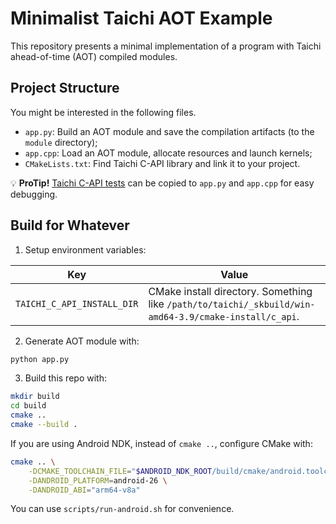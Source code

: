 # Minimalist Taichi AOT Example

This repository presents a minimal implementation of a program with Taichi ahead-of-time (AOT) compiled modules.

## Project Structure

You might be interested in the following files.

- `app.py`: Build an AOT module and save the compilation artifacts (to the `module` directory);
- `app.cpp`: Load an AOT module, allocate resources and launch kernels;
- `CMakeLists.txt`: Find Taichi C-API library and link it to your project.

💡 **ProTip!** [Taichi C-API tests](https://github.com/taichi-dev/taichi/tree/master/c_api/tests) can be copied to `app.py` and `app.cpp` for easy debugging.

## Build for Whatever

1. Setup environment variables:

|Key|Value|
|-|-|
|`TAICHI_C_API_INSTALL_DIR`|CMake install directory. Something like `/path/to/taichi/_skbuild/win-amd64-3.9/cmake-install/c_api`.|

2. Generate AOT module with:

```bash
python app.py
```

3. Build this repo with:

```bash
mkdir build
cd build
cmake ..
cmake --build .
```

If you are using Android NDK, instead of `cmake ..`, configure CMake with:

```bash
cmake .. \
    -DCMAKE_TOOLCHAIN_FILE="$ANDROID_NDK_ROOT/build/cmake/android.toolchain.cmake" \
    -DANDROID_PLATFORM=android-26 \
    -DANDROID_ABI="arm64-v8a" 
```

You can use `scripts/run-android.sh` for convenience.
